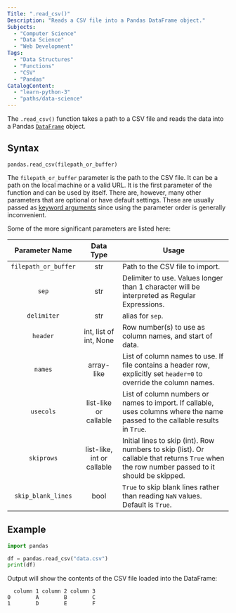 ```yaml
---
Title: ".read_csv()"
Description: "Reads a CSV file into a Pandas DataFrame object."
Subjects:
  - "Computer Science"
  - "Data Science"
  - "Web Development"
Tags:
  - "Data Structures"
  - "Functions"
  - "CSV"
  - "Pandas"
CatalogContent:
  - "learn-python-3"
  - "paths/data-science"
---
```


The `.read_csv()` function takes a path to a CSV file and reads the data into a Pandas [`DataFrame`](https://www.codecademy.com/resources/docs/pandas/dataframe) object.

## Syntax

```pseudo
pandas.read_csv(filepath_or_buffer)
```

The `filepath_or_buffer` parameter is the path to the CSV file. It can be a path on the local machine or a valid URL. It is the first parameter of the function and can be used by itself. There are, however, many other parameters that are optional or have default settings. These are usually passed as [keyword arguments](https://www.codecademy.com/resources/docs/python/functions/arguments-parameters) since using the parameter order is generally inconvenient.

Some of the more significant parameters are listed here:

|    Parameter Name    |         Data Type          | Usage                                                                                                                                        |
| :------------------: | :------------------------: | -------------------------------------------------------------------------------------------------------------------------------------------- |
| `filepath_or_buffer` |            str             | Path to the CSV file to import.                                                                                                              |
|        `sep`         |            str             | Delimiter to use. Values longer than 1 character will be interpreted as Regular Expressions.                                                 |
|     `delimiter`      |            str             | alias for `sep`.                                                                                                                             |
|       `header`       |   int, list of int, None   | Row number(s) to use as column names, and start of data.                                                                                     |
|       `names`        |         array-like         | List of column names to use. If file contains a header row, explicitly set `header=0` to override the column names.                          |
|      `usecols`       |   list-like or callable    | List of column numbers or names to import. If callable, uses columns where the name passed to the callable results in `True`.                |
|      `skiprows`      | list-like, int or callable | Initial lines to skip (int). Row numbers to skip (list). Or callable that returns `True` when the row number passed to it should be skipped. |
|  `skip_blank_lines`  |            bool            | `True` to skip blank lines rather than reading `NaN` values. Default is `True`.                                                              |

## Example

```py
import pandas

df = pandas.read_csv("data.csv")
print(df)
```

Output will show the contents of the CSV file loaded into the DataFrame:

```shell
  column 1 column 2 column 3
0        A        B        C
1        D        E        F
```
